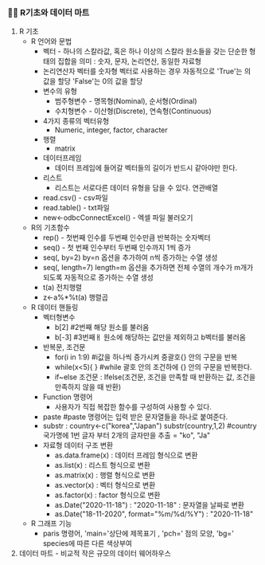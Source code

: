 ### 🐱‍👤 R기초와 데이터 마트

1. R 기초
   * R 언어와 문법
     * 벡터 - 하나의 스칼라값, 혹은 하나 이상의 스칼라 원소들을 갖는 단순한 형태의 집합을 의미 : 숫자, 문자, 논리연산, 동일한 자료형
     * 논리연산자 벡터를 숫자형 벡터로 사용하는 경우 자동적으로 'True'는 의 값을 할당 'False'는 0의 값을 할당
     * 변수의 유형
       * 범주형변수 - 명목형(Nominal), 순서형(Ordinal)
       * 수치형변수 - 이산형(Discrete), 연속형(Continuous)
     * 4가지 종류의 벡터유형
       * Numeric, integer, factor, character
     * 행렬
       * matrix
     * 데이터프레임
       * 데이터 프레임에 들어갈 벡터들의 길이가 반드시 같아야만 한다.
     * 리스트
       * 리스트는 서로다른 데이터 유형을 담을 수 있다. 연관배열
     * read.csv() - csv파일
     * read.table() - txt파일
     * new<-odbcConnectExcel() - 엑셀 파일 불러오기
   * R의 기초함수
     * rep() - 첫번째 인수를 두번째 인수만큼 반복하는 숫자벡터
     * seq()  - 첫 번째 인수부터 두번째 인수까지 1씩 증가
     * seq(, by=2) by=n 옵션을 추가하여 n씩 증가하는 수열 생성
     * seq(, length=7) length=m 옵션을 추가하면 전체 수열의 개수가 m개가 되도록 자동적으로 증가하는 수열 생성
     * t(a) 전치행렬
     * z<-a%*%t(a) 행렬곱
   * R 데이터 핸들링
     * 벡터형변수
       * b[2] #2번째 해당 원소를 불러옴
       * b[-3] #3번째ㅐ 원소에 해당하는 값만을 제외하고 b벡터를 불러옴
     * 반복문, 조건문
       * for(i in 1:9) #i값을 하나씩 증가시켜 중괄호{} 안의 구문을 반복
       * while(x<5){ } #while 괄호 안의 조건하에 {} 안의 구문을 반복한다. 
       * if~else 조건문 : Ifelse(조건문, 조건을 만족할 때 반환하는 값, 조건을 만족하지 않을 때 반환)
     * Function 명령어
       * 사용자가 직접 복잡한 함수를 구성하여 사용할 수 있다. 
     * paste #paste 명령어는 입력 받은 문자열들을 하나로 붙여준다.
     * substr : country<-c("korea","Japan") substr(country,1,2) #country 국가명에 1번 글자 부터 2개의 글자만을 추출 = "ko", "Ja"
     * 자료형 데이터 구조 변환
       * as.data.frame(x) : 데이터 프레임 형식으로 변환
       * as.list(x) : 리스트 형식으로 변환
       * as.matrix(x) : 행렬 형식으로 변환
       * as.vector(x) : 벡터 형식으로 변환
       * as.factor(x) : factor 형식으로 변환
       * as.Date("2020-11-18") : "2020-11-18" : 문자열을 날짜로 변환
       * as.Date("18-11-2020", format="%m/%d/%Y") : "2020-11-18"
   * R 그래프 기능
     * paris 명령어, 'main='상단에 제목표기 , 'pch=' 점의 모양, 'bg=' species에 따른 다른 색상부여
2. 데이터 마트 - 비교적 작은 규모의 데이터 웨어하우스